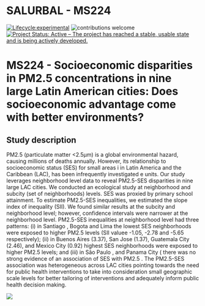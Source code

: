 # **SALURBAL - MS224**

[![Lifecycle:experimental](https://img.shields.io/badge/lifecycle-experimental-orange.svg)](https://www.tidyverse.org/lifecycle/#experimental)
![contributions welcome](https://img.shields.io/badge/contributions-welcome-brightgreen.svg?style=flat)
[![Project Status: Active – The project has reached a stable, usable state and is being actively developed.](https://www.repostatus.org/badges/latest/active.svg)](https://www.repostatus.org/#active)

# MS224 - Socioeconomic disparities in PM2.5 concentrations in nine large Latin American cities: Does socioeconomic advantage come with better environments?

## Study description
PM2.5 (particulate matter <2.5μm) is a global environmental hazard, causing millions of deaths annually. However, its relationship to socioeconomic status (SES) for small areas  i in Latin America and the Caribbean (LAC), has been infrequently investigated e units. Our study leverages neighborhood level data to reveal PM2.5-SES disparities in nine large LAC cities. We conducted an ecological study at neighborhood and subcity (set of neighborhoods) levels. SES was proxied by  primary school attainment. To estimate PM2.5-SES inequalities, we estimated the slope index of inequality (SII). We found similar results at the subcity and neighborhood level; however, confidence intervals were narrower at the neighborhood level. PM2.5-SES inequalities at neighborhood level had three patterns: (i) in Santiago , Bogota and Lima the lowest SES neighborhoods were exposed to higher PM2.5 levels (SII valuee -1.05, -2.78 and -5.65 respectively); (ii) in Buenos Aires (3.37), San Jose (1.37), Guatemala City (2.46), and Mexico City (0.92) highest SES neighborhoods were exposed to higher PM2.5 levels; and (iii) in São Paulo , and Panama City ( there  was no strong evidence of an association of SES with PM2.5 . The PM2.5-SES association was heterogeneous across LAC cities pointing towards the need for public health interventions to take into consideration small geographic scale levels for better tailoring of interventions and adequately inform public health decision making.

![](https://github.com/healthinnovation/Salurbal1/blob/main/figs/fig_02.png)
